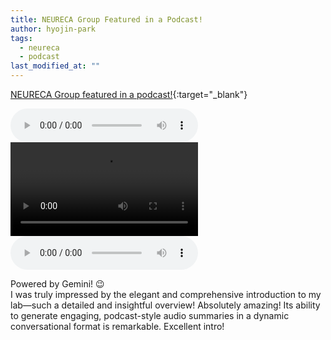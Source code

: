 ```yaml
---
title: NEURECA Group Featured in a Podcast!
author: hyojin-park
tags:
  - neureca
  - podcast
last_modified_at: ""
---
```


[NEURECA Group featured in a podcast!](https://notebooklm.google.com/notebook/ed8af334-6baf-4f64-9530-138f5fed01a6/audio){:target="_blank"}

<audio controls>
  <source src="images/audio/NEURECA_Research.mp3" type="audio/mp3">
  audio.play();
</audio>


<video controls="" autoplay="" name="media">
    <source src="https://github.com/hyojin-park-neuro/neureca/tree/main/images/audio/NEURECA_Research.mp3" type="audio/mp3">
  
</video>

<script>
    var audio = new Audio('https://github.com/hyojin-park-neuro/neureca/tree/main/images/audio/NEURECA_Research.mp3?raw=true');
    audio.play();
</script>


<audio controls>
  <source src="https://raw.githubusercontent.com/hyojin-park-neuro/neureca/tree/main/images/audio/NEURECA_Research.mp3" type="audio/mpeg">
</audio>


Powered by Gemini! 😉 <br>
I was truly impressed by the elegant and comprehensive introduction to my lab—such a detailed and insightful overview! Absolutely amazing!
Its ability to generate engaging, podcast-style audio summaries in a dynamic conversational format is remarkable. Excellent intro!
